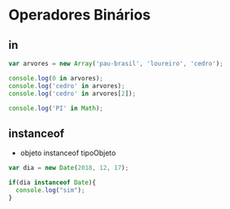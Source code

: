 # Operadores Binários

## in

```js
var arvores = new Array('pau-brasil', 'loureiro', 'cedro');

console.log(0 in arvores);
console.log('cedro' in arvores);
console.log('cedro' in arvores[2]);

console.log('PI' in Math);
```

## instanceof
- objeto instanceof tipoObjeto

```js
var dia = new Date(2018, 12, 17);

if(dia instanceof Date){
  console.log("sim");
}
```